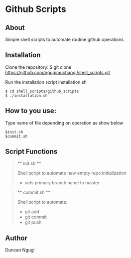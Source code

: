 # Github Scripts
## About
Simple shell scripts to automate routine github operations

## Installation
Clone the repository:
	$ git clone https://github.com/ngugimuchangi/shell_scripts.git

Run the installation script installation.sh

	$ cd shell_scripts/github_scripts
	$ ./installation.sh

## How to you use:
Type name of file depending on operation as show below

	$init.sh
	$commit.sh

## Script Functions
> ** init.sh **
>
> Shell script to automate new empty repo initialization
> * sets primary branch name to master

> ** commit.sh **
>
> Shell script to automate:
> * git add
> * git commit 
> * git push

## Author
Duncan Ngugi

